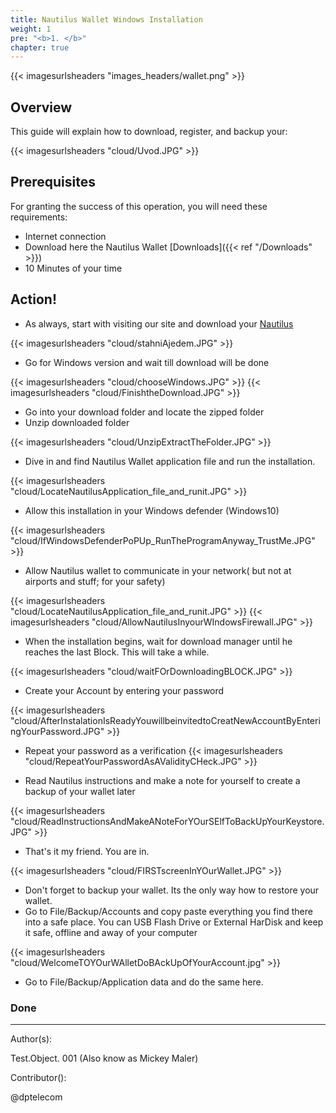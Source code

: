 ```yaml
---
title: Nautilus Wallet Windows Installation
weight: 1
pre: "<b>1. </b>"
chapter: true
---
```

{{< imagesurlsheaders "images_headers/wallet.png"  >}}

## Overview

This guide will explain how to download, register, and backup your:

{{< imagesurlsheaders "cloud/Uvod.JPG" >}}

## Prerequisites

For granting the success of this operation, you will need these requirements:

* Internet connection
* Download here the Nautilus Wallet [Downloads]({{< ref "/Downloads" >}})
* 10 Minutes of your time

## Action!

* As always, start with visiting our site and download your [Nautilus](https://pirl.io/en/nautilus-wallet/)

{{< imagesurlsheaders "cloud/stahniAjedem.JPG" >}}

* Go for Windows version and wait till download will be done

{{< imagesurlsheaders "cloud/chooseWindows.JPG" >}}
{{< imagesurlsheaders "cloud/FinishtheDownload.JPG" >}}

* Go into your download folder and locate the zipped folder
* Unzip downloaded folder

{{< imagesurlsheaders "cloud/UnzipExtractTheFolder.JPG" >}}

* Dive in and find Nautilus Wallet application file and run the installation.

{{< imagesurlsheaders "cloud/LocateNautilusApplication_file_and_runit.JPG" >}}

* Allow this installation in your Windows defender (Windows10)

{{< imagesurlsheaders "cloud/IfWindowsDefenderPoPUp_RunTheProgramAnyway_TrustMe.JPG" >}}

* Allow Nautilus wallet to communicate in your network( but not at airports and stuff;     for your safety)

{{< imagesurlsheaders "cloud/LocateNautilusApplication_file_and_runit.JPG" >}}
{{< imagesurlsheaders "cloud/AllowNautilusInyourWIndowsFirewall.JPG" >}}

* When the installation begins, wait for download manager until he reaches the last Block. This will take a while.

{{< imagesurlsheaders "cloud/waitFOrDownloadingBLOCK.JPG" >}}

* Create your Account by entering your password

{{< imagesurlsheaders "cloud/AfterInstalationIsReadyYouwillbeinvitedtoCreatNewAccountByEnteringYourPassword.JPG" >}}

* Repeat your password as a verification
{{< imagesurlsheaders "cloud/RepeatYourPasswordAsAValidityCHeck.JPG" >}}

* Read Nautilus instructions and make a note for yourself to create a backup of your wallet later

{{< imagesurlsheaders "cloud/ReadInstructionsAndMakeANoteForYOurSElfToBackUpYourKeystore.JPG" >}}

* That's it my friend. You are in.

{{< imagesurlsheaders "cloud/FIRSTscreenInYOurWallet.JPG" >}}

* Don't forget to backup your wallet. Its the only way how to restore your wallet.
* Go to File/Backup/Accounts and copy paste everything you find there into a safe place. You can USB Flash Drive or External HarDisk and keep it safe, offline and away of your computer

{{< imagesurlsheaders "cloud/WelcomeTOYOurWAlletDoBAckUpOfYourAccount.jpg" >}}

* Go to File/Backup/Application data and do the same here.

### Done

---

Author(s):

Test.Object. 001 (Also know as Mickey Maler)

Contributor():

@dptelecom
